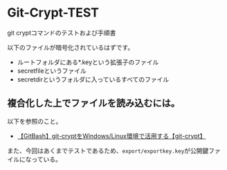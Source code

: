# Git-Crypt-TEST
git cryptコマンドのテストおよび手順書

以下のファイルが暗号化されているはずです。
* ルートフォルダにある*.keyという拡張子のファイル
* secretfileというファイル
* secretdirというフォルダに入っているすべてのファイル

## 複合化した上でファイルを読み込むには。
以下を参照のこと。
* [【GitBash】git-cryptをWindows/Linux環境で活用する【git-crypt】](https://qiita.com/tmiki/items/5d403025b1f5536423b4)

また、今回はあくまでテストであるため、`export/exportkey.key`が公開鍵ファイルになっている。